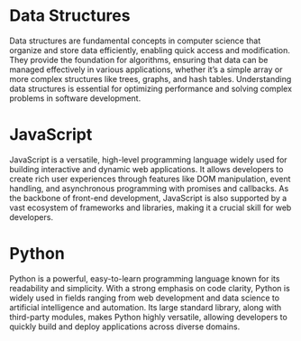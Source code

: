 # Data Structures
Data structures are fundamental concepts in computer science that organize and store data efficiently, enabling quick access and modification. They provide the foundation for algorithms, ensuring that data can be managed effectively in various applications, whether it’s a simple array or more complex structures like trees, graphs, and hash tables. Understanding data structures is essential for optimizing performance and solving complex problems in software development.

# JavaScript
JavaScript is a versatile, high-level programming language widely used for building interactive and dynamic web applications. It allows developers to create rich user experiences through features like DOM manipulation, event handling, and asynchronous programming with promises and callbacks. As the backbone of front-end development, JavaScript is also supported by a vast ecosystem of frameworks and libraries, making it a crucial skill for web developers.

# Python
Python is a powerful, easy-to-learn programming language known for its readability and simplicity. With a strong emphasis on code clarity, Python is widely used in fields ranging from web development and data science to artificial intelligence and automation. Its large standard library, along with third-party modules, makes Python highly versatile, allowing developers to quickly build and deploy applications across diverse domains.
